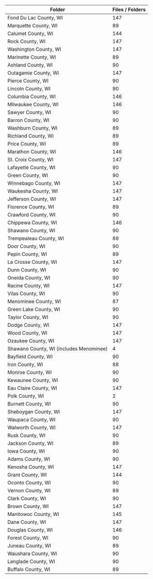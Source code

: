 | Folder                                  |   Files / Folders |
|-----------------------------------------|-------------------|
| Fond Du Lac County, WI                  |               147 |
| Marquette County, WI                    |                89 |
| Calumet County, WI                      |               144 |
| Rock County, WI                         |               147 |
| Washington County, WI                   |               147 |
| Marinette County, WI                    |                89 |
| Ashland County, WI                      |                90 |
| Outagamie County, WI                    |               147 |
| Pierce County, WI                       |                90 |
| Lincoln County, WI                      |                90 |
| Columbia County, WI                     |               146 |
| Milwaukee County, WI                    |               146 |
| Sawyer County, WI                       |                90 |
| Barron County, WI                       |                90 |
| Washburn County, WI                     |                89 |
| Richland County, WI                     |                89 |
| Price County, WI                        |                89 |
| Marathon County, WI                     |               146 |
| St. Croix County, WI                    |               147 |
| Lafayette County, WI                    |                90 |
| Green County, WI                        |                90 |
| Winnebago County, WI                    |               147 |
| Waukesha County, WI                     |               147 |
| Jefferson County, WI                    |               147 |
| Florence County, WI                     |                89 |
| Crawford County, WI                     |                90 |
| Chippewa County, WI                     |               146 |
| Shawano County, WI                      |                90 |
| Trempealeau County, WI                  |                89 |
| Door County, WI                         |                90 |
| Pepin County, WI                        |                89 |
| La Crosse County, WI                    |               147 |
| Dunn County, WI                         |                90 |
| Oneida County, WI                       |                90 |
| Racine County, WI                       |               147 |
| Vilas County, WI                        |                90 |
| Menominee County, WI                    |                87 |
| Green Lake County, WI                   |                90 |
| Taylor County, WI                       |                90 |
| Dodge County, WI                        |               147 |
| Wood County, WI                         |               147 |
| Ozaukee County, WI                      |               147 |
| Shawano County, WI (includes Menominee) |                 4 |
| Bayfield County, WI                     |                90 |
| Iron County, WI                         |                88 |
| Monroe County, WI                       |                90 |
| Kewaunee County, WI                     |                90 |
| Eau Claire County, WI                   |               147 |
| Polk County, WI                         |                 2 |
| Burnett County, WI                      |                90 |
| Sheboygan County, WI                    |               147 |
| Waupaca County, WI                      |                90 |
| Walworth County, WI                     |               147 |
| Rusk County, WI                         |                90 |
| Jackson County, WI                      |                89 |
| Iowa County, WI                         |                90 |
| Adams County, WI                        |                90 |
| Kenosha County, WI                      |               147 |
| Grant County, WI                        |               144 |
| Oconto County, WI                       |                90 |
| Vernon County, WI                       |                89 |
| Clark County, WI                        |                90 |
| Brown County, WI                        |               147 |
| Manitowoc County, WI                    |               145 |
| Dane County, WI                         |               147 |
| Douglas County, WI                      |               146 |
| Forest County, WI                       |                90 |
| Juneau County, WI                       |                89 |
| Waushara County, WI                     |                90 |
| Langlade County, WI                     |                90 |
| Buffalo County, WI                      |                89 |